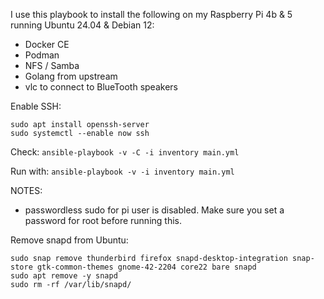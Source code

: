 
I use this playbook to install the following on my Raspberry Pi 4b & 5 running Ubuntu 24.04 & Debian 12:
 - Docker CE
 - Podman
 - NFS / Samba
 - Golang from upstream
 - vlc to connect to BlueTooth speakers

Enable SSH:

```
sudo apt install openssh-server
sudo systemctl --enable now ssh
```

Check:
`ansible-playbook -v -C -i inventory main.yml`

Run with:
`ansible-playbook -v -i inventory main.yml`

NOTES:
  - passwordless sudo for pi user is disabled. Make sure you set a password for root before running this.

Remove snapd from Ubuntu:

```
sudo snap remove thunderbird firefox snapd-desktop-integration snap-store gtk-common-themes gnome-42-2204 core22 bare snapd
sudo apt remove -y snapd
sudo rm -rf /var/lib/snapd/
```
